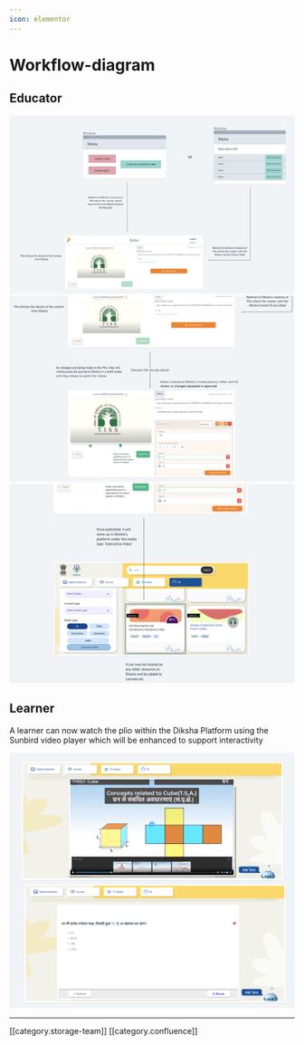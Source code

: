 ```yaml
---
icon: elementor
---
```


# Workflow-diagram

## Educator

![](<../../../../.gitbook/assets/Screenshot 2021-04-02 at 12.06.06 PM.png>) ![](<../../../../.gitbook/assets/Screenshot 2021-04-02 at 12.17.46 PM.png>) ![](<../../../../.gitbook/assets/Screenshot 2021-04-02 at 12.19.56 PM.png>)

## Learner

A learner can now watch the plio within the Diksha Platform using the Sunbird video player which will be enhanced to support interactivity

![](<../../../../.gitbook/assets/Screenshot 2021-04-02 at 12.26.07 PM.png>)

***

\[\[category.storage-team]] \[\[category.confluence]]

